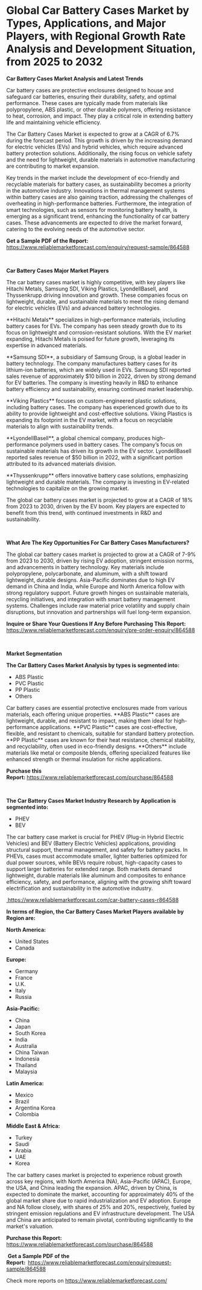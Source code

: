 <p><h1>Global Car Battery Cases Market by Types, Applications, and Major Players, with Regional Growth Rate Analysis and Development Situation, from 2025 to 2032</h1></p><p><strong>Car Battery Cases Market Analysis and Latest Trends</strong></p>
<p><p>Car battery cases are protective enclosures designed to house and safeguard car batteries, ensuring their durability, safety, and optimal performance. These cases are typically made from materials like polypropylene, ABS plastic, or other durable polymers, offering resistance to heat, corrosion, and impact. They play a critical role in extending battery life and maintaining vehicle efficiency.</p><p>The Car Battery Cases Market is expected to grow at a CAGR of 6.7% during the forecast period. This growth is driven by the increasing demand for electric vehicles (EVs) and hybrid vehicles, which require advanced battery protection solutions. Additionally, the rising focus on vehicle safety and the need for lightweight, durable materials in automotive manufacturing are contributing to market expansion.</p><p>Key trends in the market include the development of eco-friendly and recyclable materials for battery cases, as sustainability becomes a priority in the automotive industry. Innovations in thermal management systems within battery cases are also gaining traction, addressing the challenges of overheating in high-performance batteries. Furthermore, the integration of smart technologies, such as sensors for monitoring battery health, is emerging as a significant trend, enhancing the functionality of car battery cases. These advancements are expected to drive the market forward, catering to the evolving needs of the automotive sector.</p></p>
<p><strong>Get a Sample PDF of the Report:&nbsp;</strong> <a href="https://www.reliablemarketforecast.com/enquiry/request-sample/864588?utm_campaign=1110&utm_medium=2&utm_source=Github&utm_content=ia&utm_term=22012025&utm_id=car-battery-cases">https://www.reliablemarketforecast.com/enquiry/request-sample/864588</a></p>
<p>&nbsp;</p>
<p><strong>Car Battery Cases Major Market Players</strong></p>
<p><p>The car battery cases market is highly competitive, with key players like Hitachi Metals, Samsung SDI, Viking Plastics, LyondellBasell, and Thyssenkrupp driving innovation and growth. These companies focus on lightweight, durable, and sustainable materials to meet the rising demand for electric vehicles (EVs) and advanced battery technologies.</p><p>**Hitachi Metals** specializes in high-performance materials, including battery cases for EVs. The company has seen steady growth due to its focus on lightweight and corrosion-resistant solutions. With the EV market expanding, Hitachi Metals is poised for future growth, leveraging its expertise in advanced materials.</p><p>**Samsung SDI**, a subsidiary of Samsung Group, is a global leader in battery technology. The company manufactures battery cases for its lithium-ion batteries, which are widely used in EVs. Samsung SDI reported sales revenue of approximately $10 billion in 2022, driven by strong demand for EV batteries. The company is investing heavily in R&D to enhance battery efficiency and sustainability, ensuring continued market leadership.</p><p>**Viking Plastics** focuses on custom-engineered plastic solutions, including battery cases. The company has experienced growth due to its ability to provide lightweight and cost-effective solutions. Viking Plastics is expanding its footprint in the EV market, with a focus on recyclable materials to align with sustainability trends.</p><p>**LyondellBasell**, a global chemical company, produces high-performance polymers used in battery cases. The company’s focus on sustainable materials has driven its growth in the EV sector. LyondellBasell reported sales revenue of $50 billion in 2022, with a significant portion attributed to its advanced materials division.</p><p>**Thyssenkrupp** offers innovative battery case solutions, emphasizing lightweight and durable materials. The company is investing in EV-related technologies to capitalize on the growing market.</p><p>The global car battery cases market is projected to grow at a CAGR of 18% from 2023 to 2030, driven by the EV boom. Key players are expected to benefit from this trend, with continued investments in R&D and sustainability.</p></p>
<p>&nbsp;</p>
<p><strong>What Are The Key Opportunities For Car Battery Cases Manufacturers?</strong></p>
<p><p>The global car battery cases market is projected to grow at a CAGR of 7-9% from 2023 to 2030, driven by rising EV adoption, stringent emission norms, and advancements in battery technology. Key materials include polypropylene, polycarbonate, and aluminum, with a shift toward lightweight, durable designs. Asia-Pacific dominates due to high EV demand in China and India, while Europe and North America follow with strong regulatory support. Future growth hinges on sustainable materials, recycling initiatives, and integration with smart battery management systems. Challenges include raw material price volatility and supply chain disruptions, but innovation and partnerships will fuel long-term expansion.</p></p>
<p><strong>Inquire or Share Your Questions If Any Before Purchasing This Report:</strong> <a href="https://www.reliablemarketforecast.com/enquiry/pre-order-enquiry/864588?utm_campaign=1110&utm_medium=2&utm_source=Github&utm_content=ia&utm_term=22012025&utm_id=car-battery-cases">https://www.reliablemarketforecast.com/enquiry/pre-order-enquiry/864588</a></p>
<p>&nbsp;</p>
<p><strong>Market Segmentation</strong></p>
<p><strong>The Car Battery Cases Market Analysis by types is segmented into:</strong></p>
<p><ul><li>ABS Plastic</li><li>PVC Plastic</li><li>PP Plastic</li><li>Others</li></ul></p>
<p><p>Car battery cases are essential protective enclosures made from various materials, each offering unique properties. **ABS Plastic** cases are lightweight, durable, and resistant to impact, making them ideal for high-performance applications. **PVC Plastic** cases are cost-effective, flexible, and resistant to chemicals, suitable for standard battery protection. **PP Plastic** cases are known for their heat resistance, chemical stability, and recyclability, often used in eco-friendly designs. **Others** include materials like metal or composite blends, offering specialized features like enhanced strength or thermal insulation for niche applications.</p></p>
<p><strong>Purchase this Report:&nbsp;</strong><a href="https://www.reliablemarketforecast.com/purchase/864588?utm_campaign=1110&utm_medium=2&utm_source=Github&utm_content=ia&utm_term=22012025&utm_id=car-battery-cases">https://www.reliablemarketforecast.com/purchase/864588</a></p>
<p>&nbsp;</p>
<p><strong>The Car Battery Cases Market Industry Research by Application is segmented into:</strong></p>
<p><ul><li>PHEV</li><li>BEV</li></ul></p>
<p><p>The car battery case market is crucial for PHEV (Plug-in Hybrid Electric Vehicles) and BEV (Battery Electric Vehicles) applications, providing structural support, thermal management, and safety for battery packs. In PHEVs, cases must accommodate smaller, lighter batteries optimized for dual power sources, while BEVs require robust, high-capacity cases to support larger batteries for extended range. Both markets demand lightweight, durable materials like aluminum and composites to enhance efficiency, safety, and performance, aligning with the growing shift toward electrification and sustainability in the automotive industry.</p></p>
<p><a href="https://www.reliablemarketforecast.com/car-battery-cases-r864588?utm_campaign=1110&utm_medium=2&utm_source=Github&utm_content=ia&utm_term=22012025&utm_id=car-battery-cases">&nbsp;https://www.reliablemarketforecast.com/car-battery-cases-r864588</a></p>
<p><strong>In terms of Region, the Car Battery Cases Market Players available by Region are:</strong></p>
<p>
    <p> <strong> North America: </strong>
        <ul>
            <li>United States</li>
            <li>Canada</li>
        </ul>
        </p> 
    <p> <strong> Europe: </strong>
        <ul>
            <li>Germany</li>
            <li>France</li>
            <li>U.K.</li>
            <li>Italy</li>
            <li>Russia</li>
        </ul>
        </p> 
    <p> <strong> Asia-Pacific: </strong>
        <ul>
            <li>China</li>
            <li>Japan</li>
            <li>South Korea</li>
            <li>India</li>
            <li>Australia</li>
            <li>China Taiwan</li>
            <li>Indonesia</li>
            <li>Thailand</li>
            <li>Malaysia</li>
        </ul>
        </p> 
    <p> <strong> Latin America: </strong>
        <ul>
            <li>Mexico</li>
            <li>Brazil</li>
            <li>Argentina Korea</li>
            <li>Colombia</li>
        </ul>
        </p> 
    <p> <strong> Middle East & Africa: </strong>
        <ul>
            <li>Turkey</li>
            <li>Saudi</li>
            <li>Arabia</li>
            <li>UAE</li>
            <li>Korea</li>
        </ul>
    </p>
    </p>
<p><p>The car battery cases market is projected to experience robust growth across key regions, with North America (NA), Asia-Pacific (APAC), Europe, the USA, and China leading the expansion. APAC, driven by China, is expected to dominate the market, accounting for approximately 40% of the global market share due to rapid industrialization and EV adoption. Europe and NA follow closely, with shares of 25% and 20%, respectively, fueled by stringent emission regulations and EV infrastructure development. The USA and China are anticipated to remain pivotal, contributing significantly to the market's valuation.</p></p>
<p><strong>Purchase this Report: </strong><a href="https://www.reliablemarketforecast.com/purchase/864588?utm_campaign=1110&utm_medium=2&utm_source=Github&utm_content=ia&utm_term=22012025&utm_id=car-battery-cases">https://www.reliablemarketforecast.com/purchase/864588</a></p>
<p>&nbsp;<strong>Get a Sample PDF of the Report:&nbsp;&nbsp;</strong><a href="https://www.reliablemarketforecast.com/enquiry/request-sample/864588?utm_campaign=1110&utm_medium=2&utm_source=Github&utm_content=ia&utm_term=22012025&utm_id=car-battery-cases">https://www.reliablemarketforecast.com/enquiry/request-sample/864588</a></p>
<p><strong></strong></p>
<p>Check more reports on <a href="https://www.reliablemarketforecast.com/?utm_campaign=1110&utm_medium=2&utm_source=Github&utm_content=ia&utm_term=22012025&utm_id=car-battery-cases">https://www.reliablemarketforecast.com/</a></p>